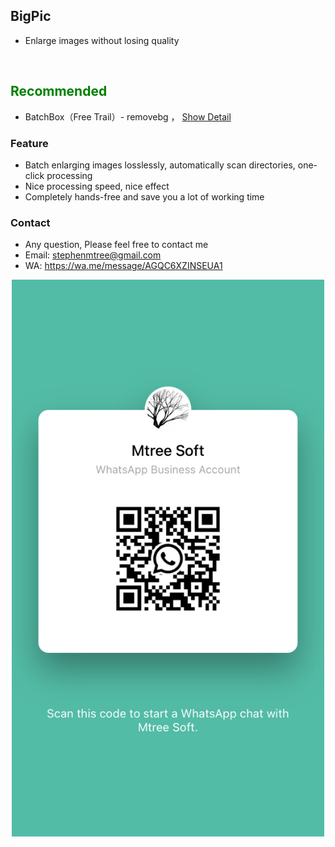 

## BigPic
- Enlarge images without losing quality
<br>

## <font color=green>Recommended</font>
- BatchBox（Free Trail）- removebg ， [Show Detail](../bbox/info)

### <green>Feature
- Batch enlarging images losslessly, automatically scan directories, one-click processing 
- Nice processing speed, nice effect
- Completely hands-free and save you a lot of working time

### <green>Contact
- Any question, Please feel free to contact me
- Email: stephenmtree@gmail.com
- WA: https://wa.me/message/AGQC6XZINSEUA1

<center><img src="../../assets/wa/waqr.jpeg" width="500px"></center>

